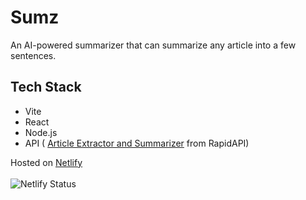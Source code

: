 # Sumz

An AI-powered summarizer that can summarize any article into a few sentences.
<br>

## Tech Stack

- Vite 
- React
- Node.js
- API ( [Article Extractor and Summarizer](https://rapidapi.com/restyler/api/article-extractor-and-summarizer) from RapidAPI)

Hosted on [Netlify](https://app.netlify.com/sites/summarizeart/deploys)
<br><br>
![Netlify Status](https://api.netlify.com/api/v1/badges/fe0ff399-dccd-4944-a241-186875126925/deploy-status)
